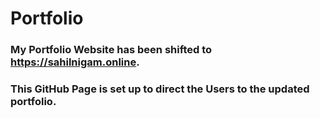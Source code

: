 # Portfolio
### My Portfolio Website has been shifted to https://sahilnigam.online.
### This GitHub Page is set up to direct the Users to the updated portfolio.

